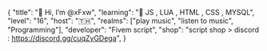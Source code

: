 {
 "title": "👋 Hi, I’m @xFxw",
 "learning": "🌱 JS , LUA , HTML , CSS , MYSQL",
 "level": "16",
 "host": "🇹🇭",
 "realms": ["play music", "listen to music", "Programming"],
 "developer": "Fivem script",
 "shop": "script shop > discord : https://discord.gg/cuqZyGDega",
}
